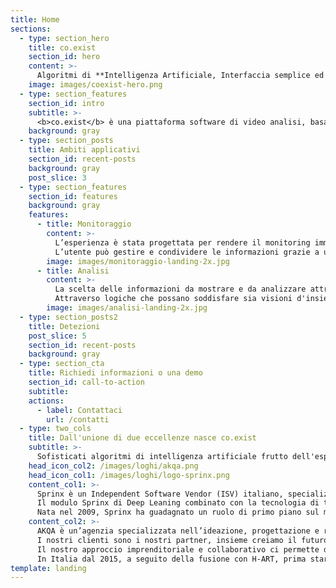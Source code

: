 ```yaml
---
title: Home
sections:
  - type: section_hero
    title: co.exist
    section_id: hero
    content: >-
      Algoritmi di **Intelligenza Artificiale, Interfaccia semplice ed intuitiva, Data Intelligence** al servizio di una soluzione che rende efficace e facilmente gestibile l’adozione delle norme atte a prevenire la diffusione del Covid-19 nella nostra quotidianità.
    image: images/coexist-hero.png
  - type: section_features
    section_id: intro
    subtitle: >-
      <b>co.exist</b> è una piattaforma software di video analisi, basata sulle più moderne ed innovative tecnologie di object tracking e deep learning, che permette il monitoraggio di aree indoor e outdoor attraverso la rilevazione di veicoli o di persone che, in termini di numerosità, e per quest’ultimi anche di distanza tra loro e tempo di permanenza, stanno violando le direttive sanitarie e governative in tema di Covid-19. La piattaforma si appoggia all'impianto di videosorveglianza esistente collegandogli un sistema di allarme e la raccolta di dati statistici. Presto sarà disponibile anche una meccanica di alert sull’utente, in grado di renderlo consapevole e attivo nel processo di prevenzione.
    background: gray
  - type: section_posts
    title: Ambiti applicativi
    section_id: recent-posts
    background: gray    
    post_slice: 3
  - type: section_features
    section_id: features
    background: gray
    features:
      - title: Monitoraggio
        content: >-
          L’esperienza è stata progettata per rendere il monitoring immediato e avere istantaneamente le informazioni più rilevanti grazie a un’interfaccia semplice e particolarmente intuitiva. Lo studio di icone e cromie aiuta la facilità di lettura dei dati.
          L’utente può gestire e condividere le informazioni grazie a un solo click/tap.
        image: images/monitoraggio-landing-2x.jpg
      - title: Analisi
        content: >-
          La scelta delle informazioni da mostrare e da analizzare attraverso la dashboard è orientata all'azionabilità, alla concretezza ed in particolare al miglioramento ed indirizzamento del processo decisionale dell'utente.
          Attraverso logiche che possano soddisfare sia visioni d'insieme, sia di dettaglio, la dashboard è in grado di aiutare i decision maker ad impostare e prioritizzare gli interventi, così come le risorse a disposizione, a beneficio dell'efficienza e dell'efficacia degli stessi.
        image: images/analisi-landing-2x.jpg
  - type: section_posts2
    title: Detezioni
    post_slice: 5
    section_id: recent-posts
    background: gray                
  - type: section_cta
    title: Richiedi informazioni o una demo
    section_id: call-to-action
    subtitle:
    actions:
      - label: Contattaci
        url: /contatti    
  - type: two_cols
    title: Dall'unione di due eccellenze nasce co.exist
    subtitle: >-
      Sofisticati algoritmi di intelligenza artificiale frutto dell'esperienza Sprinx nel mondo internazionale della mobilità, uniti all'approccio attento ed innovativo di AKQA per la user experience e la fruizione dei dati a scopi di business intelligence, permettono di affrontare in maniera semplice ed immediata l'emergenza Covid-19 ma anche di beneficiare delle più moderne tecnologie per una gestione sempre più smart della mobilità in ambito sia pubblico sia privato.
    head_icon_col2: /images/loghi/akqa.png
    head_icon_col1: /images/loghi/logo-sprinx.png
    content_col1: >-
      Sprinx è un Independent Software Vendor (ISV) italiano, specializzato nella progettazione e fornitura di piattaforme software di video analisi in grado di analizzare la mobilità di veicoli e persone.
      Il modulo Sprinx di Deep Leaning combinato con la tecnologia di tracciamento degli oggetti 3D ha potenziato la capacità di raccogliere dati statistici e rilevare automaticamente eventi anomali nella mobilità, contribuendo a cambiare i target di performance di riferimento sul mercato.
      Nata nel 2009, Sprinx ha guadagnato un ruolo di primo piano sul mercato mondiale, acquisendo premi internazionali per il valore innovativo delle sue soluzioni. Sprinx è presente con la sua tecnologia in oltre 15 Paesi in tutto il mondo e ha fornito oltre 8.000 canali di analisi video grazie ai propri partner locali certificati.
    content_col2: >-
      AKQA è un’agenzia specializzata nell’ideazione, progettazione e realizzazione di innovative forme di interazione, su tutti i canali di contatto, tra clienti e brand e parte del Gruppo WPP.
      I nostri clienti sono i nostri partner, insieme creiamo il futuro della customer experience, esaltando l’unicità dei loro brand.
      Il nostro approccio imprenditoriale e collaborativo ci permette di progettare servizi digitali su misura che trasformano e innovano generando valore e un impatto misurabile.
      In Italia dal 2015, a seguito della fusione con H-ART, prima startup del venture incubator H-FARM. Oggi AKQA è presente in 24 sedi tra Stati Uniti, America Latina, Europa e Asia e conta su una squadra di 2.300 professionisti, di cui 200 in Italia.
template: landing
---
```

